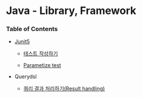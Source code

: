 # Java - Library, Framework

### Table of Contents

- [Junit5](https://github.com/eastshine-high/til/blob/main/java/library-framework/testing/junit5/README.md)

  - [테스트 작성하기](https://github.com/eastshine-high/til/blob/main/java/library-framework/testing/junit5/writing-tests.md)

  - [Parametize test](https://github.com/eastshine-high/til/blob/main/java/library-framework/testing/junit5/parameterized-tests.md)

- Querydsl

  - [쿼리 결과 처리하기(Result handling)](https://github.com/eastshine-high/til/blob/main/java/library-framework/querydsl/result-handling.md)
